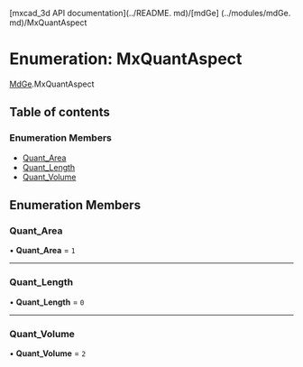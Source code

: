 [mxcad_3d API documentation](../README. md)/[mdGe] (../modules/mdGe. md)/MxQuantAspect

# Enumeration: MxQuantAspect

[MdGe](../modules/MdGe.md).MxQuantAspect

## Table of contents

### Enumeration Members

- [Quant\_Area](MdGe.MxQuantAspect.md#quant_area)
- [Quant\_Length](MdGe.MxQuantAspect.md#quant_length)
- [Quant\_Volume](MdGe.MxQuantAspect.md#quant_volume)

## Enumeration Members

### Quant\_Area

• **Quant\_Area** = ``1``

___

### Quant\_Length

• **Quant\_Length** = ``0``

___

### Quant\_Volume

• **Quant\_Volume** = ``2``
